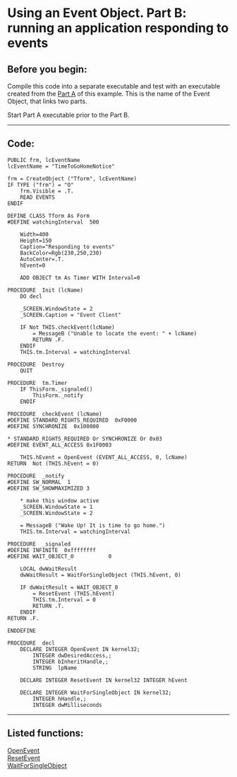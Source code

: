 
# Using an Event Object. Part B: running an application responding to events

## Before you begin:
Compile this code into a separate executable and test with an executable created from the <A href="?function=-1&example=148">Part A</A> of this example. This is the name of the Event Object, that links two parts.[](sample_148.md)  

Start Part A executable prior to the Part B.  
  
***  


## Code:
```foxpro  
PUBLIC frm, lcEventName
lcEventName = "TimeToGoHomeNotice"

frm = CreateObject ("Tform", lcEventName)
IF TYPE ("frm") = "O"
	frm.Visible = .T.
	READ EVENTS
ENDIF

DEFINE CLASS Tform As Form
#DEFINE watchingInterval  500

	Width=400
	Height=150
	Caption="Responding to events"
	BackColor=Rgb(230,250,230)
	AutoCenter=.T.
	hEvent=0
	
	ADD OBJECT tm As Timer WITH Interval=0
	
PROCEDURE  Init (lcName)
	DO decl

	_SCREEN.WindowState = 2
	_SCREEN.Caption = "Event Client"
	
	IF Not THIS.checkEvent(lcName)
		= MessageB ("Unable to locate the event: " + lcName)
		RETURN .F.
	ENDIF
	THIS.tm.Interval = watchingInterval

PROCEDURE  Destroy
	QUIT

PROCEDURE  tm.Timer
	IF ThisForm._signaled()
		ThisForm._notify
	ENDIF

PROCEDURE  checkEvent (lcName)
#DEFINE STANDARD_RIGHTS_REQUIRED  0xF0000
#DEFINE SYNCHRONIZE  0x100000

* STANDARD_RIGHTS_REQUIRED Or SYNCHRONIZE Or 0x03
#DEFINE EVENT_ALL_ACCESS 0x1F0003

	THIS.hEvent = OpenEvent (EVENT_ALL_ACCESS, 0, lcName)
RETURN  Not (THIS.hEvent = 0)

PROCEDURE  _notify
#DEFINE SW_NORMAL  1
#DEFINE SW_SHOWMAXIMIZED 3

	* make this window active
	_SCREEN.WindowState = 1
	_SCREEN.WindowState = 2

	= MessageB ("Wake Up! It is time to go home.")
	THIS.tm.Interval = watchingInterval

PROCEDURE  _signaled
#DEFINE INFINITE  0xffffffff
#DEFINE WAIT_OBJECT_0           0

	LOCAL dwWaitResult
	dwWaitResult = WaitForSingleObject (THIS.hEvent, 0)

	IF dwWaitResult = WAIT_OBJECT_0
		= ResetEvent (THIS.hEvent)
		THIS.tm.Interval = 0
		RETURN .T.
	ENDIF
RETURN .F.

ENDDEFINE

PROCEDURE  decl
	DECLARE INTEGER OpenEvent IN kernel32;
		INTEGER dwDesiredAccess,;
		INTEGER bInheritHandle,;
		STRING  lpName

	DECLARE INTEGER ResetEvent IN kernel32 INTEGER hEvent

	DECLARE INTEGER WaitForSingleObject IN kernel32;
		INTEGER hHandle,;
		INTEGER dwMilliseconds  
```  
***  


## Listed functions:
[OpenEvent](../libraries/kernel32/OpenEvent.md)  
[ResetEvent](../libraries/kernel32/ResetEvent.md)  
[WaitForSingleObject](../libraries/kernel32/WaitForSingleObject.md)  
